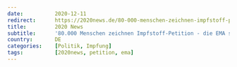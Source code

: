 ```yaml
---
date:          2020-12-11
redirect:      https://2020news.de/80-000-menschen-zeichnen-impfstoff-petition-die-ema-schweigt/
title:         2020 News
subtitle:      '80.000 Menschen zeichnen Impfstoff-Petition - die EMA schweigt'
country:       DE
categories:    [Politik, Impfung]
tags:          [2020news, petition, ema]
---
```

